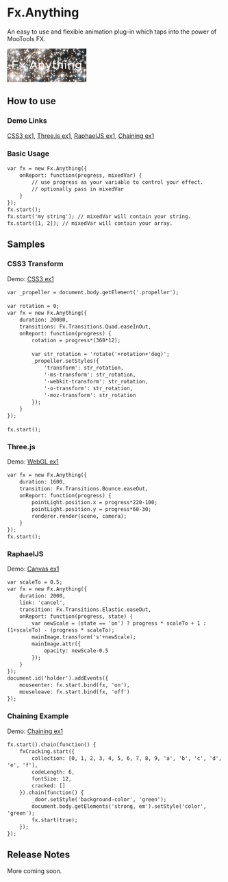 Fx.Anything
===========

An easy to use and flexible animation plug-in which taps into the power of MooTools FX.

![Fx.Anything](http://github.com/davidck/Fx.Anything/raw/master/logo.png)

How to use
----------
### Demo Links
[CSS3 ex1](http://jsfiddle.net/davidck/ZrPGd/), [Three.js ex1](http://jsfiddle.net/davidck/jUSEU/), [RaphaelJS ex1](http://jsfiddle.net/davidck/sRGZK/), [Chaining ex1](http://jsfiddle.net/davidck/DhPnK/)

### Basic Usage
	var fx = new Fx.Anything({
		onReport: function(progress, mixedVar) {
			// use progress as your variable to control your effect.
			// optionally pass in mixedVar 
		}
	});
	fx.start();
	fx.start('my string'); // mixedVar will contain your string.
	fx.start([1, 2]); // mixedVar will contain your array.

Samples
-------

### CSS3 Transform
Demo: [CSS3 ex1](http://jsfiddle.net/davidck/ZrPGd/)

	var _propeller = document.body.getElement('.propeller');
	
	var rotation = 0;
	var fx = new Fx.Anything({
		duration: 20000,
		transitions: Fx.Transitions.Quad.easeInOut,
		onReport: function(progress) {
			rotation = progress*(360*12);
        
			var str_rotation = 'rotate('+rotation+'deg)';
			_propeller.setStyles({
				'transform': str_rotation,
				'-ms-transform': str_rotation,
				'-webkit-transform': str_rotation,
				'-o-transform': str_rotation,
				'-moz-transform': str_rotation
			});
		}        
	});
	
	fx.start();

### Three.js	
Demo: [WebGL ex1](http://jsfiddle.net/davidck/jUSEU/)

	var fx = new Fx.Anything({
		duration: 1600,
		transition: Fx.Transitions.Bounce.easeOut,
		onReport: function(progress) {
			pointLight.position.x = progress*220-100;
			pointLight.position.y = progress*60-30;
			renderer.render(scene, camera);
		}        
	});
	fx.start();
	
### RaphaelJS	
Demo: [Canvas ex1](http://jsfiddle.net/davidck/sRGZK/)

	var scaleTo = 0.5;
	var fx = new Fx.Anything({
		duration: 2000,
		link: 'cancel',
		transition: Fx.Transitions.Elastic.easeOut,
		onReport: function(progress, state) {
			var newScale = (state == 'on') ? progress * scaleTo + 1 : (1+scaleTo) - (progress * scaleTo);
			mainImage.transform('s'+newScale);
			mainImage.attr({
				opacity: newScale-0.5
			});
		}   
	});
	document.id('holder').addEvents({
		mouseenter: fx.start.bind(fx, 'on'),
		mouseleave: fx.start.bind(fx, 'off')
	});
	
### Chaining Example
Demo: [Chaining ex1](http://jsfiddle.net/davidck/DhPnK/)

	fx.start().chain(function() {
		fxCracking.start({
			collection: [0, 1, 2, 3, 4, 5, 6, 7, 8, 9, 'a', 'b', 'c', 'd', 'e', 'f'],
			codeLength: 6,
			fontSize: 12,
			cracked: []
		}).chain(function() {
			_door.setStyle('background-color', 'green');
			document.body.getElements('strong, em').setStyle('color', 'green');
			fx.start(true);
		});
	});

Release Notes
-------------
More coming soon.